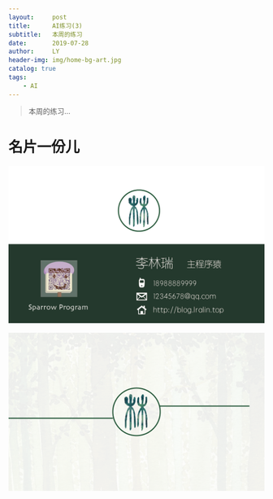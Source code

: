 ```yaml
---
layout:     post
title:      AI练习(3)
subtitle:   本周的练习
date:       2019-07-28
author:     LY
header-img: img/home-bg-art.jpg
catalog: true
tags:
    - AI
---
```


> 本周的练习... 

# 名片一份儿

![](/img/2019072801.png)

![](/img/2019072802.png)

